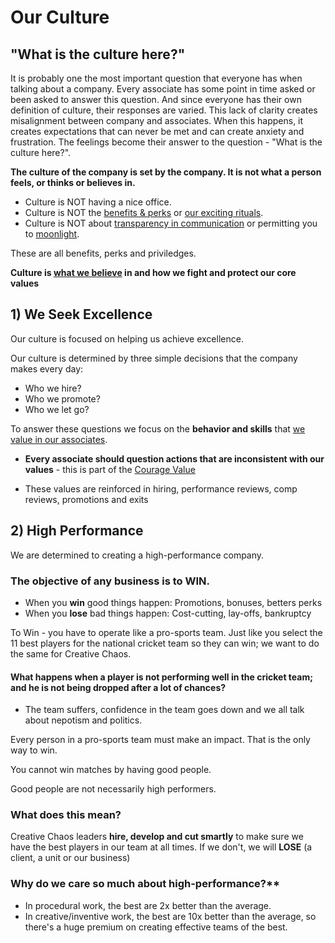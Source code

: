# Our Culture

## "What is the culture here?"

It is probably one the most important question that everyone has when talking about a company. Every associate has some point in time asked or been asked to answer this question. And since everyone has their own definition of culture, their responses are varied. This lack of clarity creates misalignment between company and associates. When this happens, it creates expectations that can never be met and can create anxiety and frustration. The feelings become their answer to the question - "What is the culture here?".

**The culture of the company is set by the company. It is not what a person feels, or thinks or believes in.**

- Culture is NOT having a nice office.
- Culture is NOT the [benefits & perks](benefitsperks.md) or [our exciting rituals](ourrituals.md). 
- Culture is NOT about [transparency in communication](slack.md) or permitting you to [moonlight](moonlighting.md). 

These are all benefits, perks and priviledges.

**Culture is [what we believe](ourcorevalues.md) in and how we fight and protect our core values**

## 1) We Seek Excellence
Our culture is focused on helping us achieve excellence.

Our culture is determined by three simple decisions that the company makes every day:
- Who we hire?
- Who we promote?
- Who we let go?

To answer these questions we focus on the **behavior and skills** that [we value in our associates](whatwevalueinassociates.md).

- **Every associate should question actions that are inconsistent with our values** - this is part of the [Courage Value](whatwevalueinassociates.md#courage)

- These values are reinforced in hiring, performance reviews, comp reviews, promotions and exits


## 2) High Performance
We are determined to creating a high-performance company.

### The objective of any business is to WIN.

- When you **win** good things happen: Promotions, bonuses, betters perks
- When you **lose** bad things happen: Cost-cutting, lay-offs, bankruptcy

To Win - you have to operate like a pro-sports team.
Just like you select the 11 best players for the national cricket team so they can win; we want to do the same for Creative Chaos.

#### What happens when a player is not performing well in the cricket team; and he is not being dropped after a lot of chances?
- The team suffers, confidence in the team goes down and we all talk about nepotism and politics. 

Every person in a pro-sports team must make an impact. That is the only way to win.

You cannot win matches by having good people. 

Good people are not necessarily high performers.

### What does this mean?
Creative Chaos leaders **hire, develop and cut smartly** to make sure we have the best players in our team at all times.
If we don't, we will **LOSE** (a client, a unit or our business)

### Why do we care so much about high-performance?**
- In procedural work, the best are 2x better than the average.
- In creative/inventive work, the best are 10x better than the average, so there's a huge premium on creating effective teams of the best.

